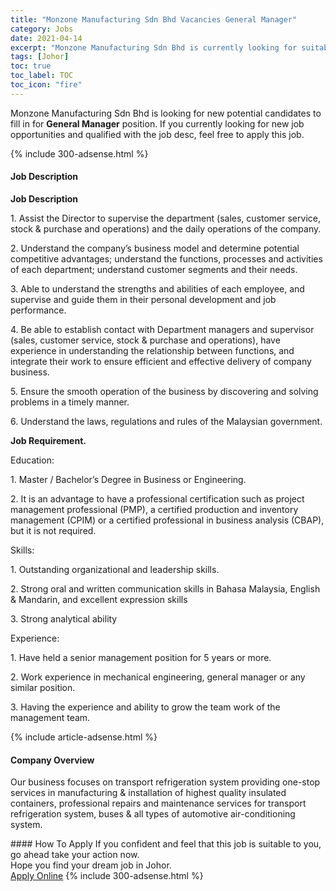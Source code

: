 ```yaml
---
title: "Monzone Manufacturing Sdn Bhd Vacancies General Manager" 
category: Jobs 
date: 2021-04-14 
excerpt: "Monzone Manufacturing Sdn Bhd is currently looking for suitable person to fill in the General Manager which based in Johor" 
tags: [Johor] 
toc: true 
toc_label: TOC 
toc_icon: "fire" 
--- 
```


<p>Monzone Manufacturing Sdn Bhd is looking for new potential candidates to fill in for <b>General Manager</b> position. If you currently looking for new job opportunities and qualified with the job desc, feel free to apply this job.
</p>{% include 300-adsense.html %} 
<div><div><h4>Job Description</h4></div><div><div><span><div><strong>Job Description</strong><br><p>1. Assist the Director to supervise the department (sales, customer service, stock &amp; purchase and operations) and the daily operations of the company.</p><p>2. Understand the company&#8217;s business model and determine potential competitive advantages; understand the functions, processes and activities of each department; understand customer segments and their needs.</p><p>3. Able to understand the strengths and abilities of each employee, and supervise and guide them in their personal development and job performance.</p><p>4. Be able to establish contact with Department managers and supervisor (sales, customer service, stock &amp; purchase and operations), have experience in understanding the relationship between functions, and integrate their work to ensure efficient and effective delivery of company business.</p><p>5. Ensure the smooth operation of the business by discovering and solving problems in a timely manner.</p><p>6. Understand the laws, regulations and rules of the Malaysian government.</p><strong>Job Requirement.</strong><br><p><span>Education:</span></p><p>1. Master / Bachelor&#8217;s Degree in Business or Engineering.</p><p>2. It is an advantage to have a professional certification such as project management professional (PMP), a certified production and inventory management (CPIM) or a certified professional in business analysis (CBAP), but it is not required.</p><p><span>Skills:</span></p><p>1. Outstanding organizational and leadership skills.</p><p>2. Strong oral and written communication skills in Bahasa Malaysia, English &amp; Mandarin, and excellent expression skills</p><p>3. Strong analytical ability</p><p><span>Experience:</span></p><p><span>1.</span> Have held a senior management position for 5 years or more.</p><p>2. Work experience in mechanical engineering, general manager or any similar position.</p><p>3. Having the experience and ability to grow the team work of the management team.</p></div></span></div></div></div> 
{% include article-adsense.html %} 
<div><div><h4>Company Overview</h4></div><div><div><span><div><p>Our business focuses on transport refrigeration system providing one-stop services in manufacturing &amp; installation of highest quality insulated containers, professional repairs and maintenance services for transport refrigeration system, buses &amp; all types of automotive air-conditioning system.</p></div></span></div></div></div> 
#### How To Apply 
If you confident and feel that this job is suitable to you, go ahead take your action now. <br/> 
Hope you find your dream job in Johor. <br/> 
<a href="https://www.jobstreet.com.my/en/job/general-manager-4537504?jobId=jobstreet-my-job-4537504&" class="btn btn--info" target="_blank" rel="nofollow noopenner">Apply Online</a> 
{% include 300-adsense.html %} 